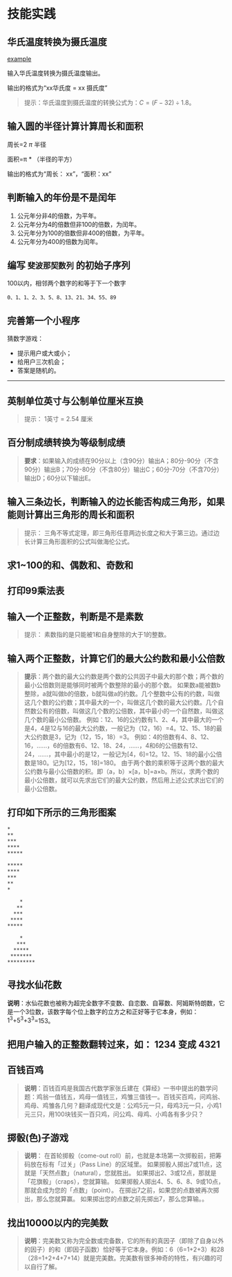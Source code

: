 # 技能实践

## 华氏温度转换为摄氏温度

[example](/python/PythonPractice/control_flow/codes/task1.py)

输入华氏温度转换为摄氏温度输出。

输出的格式为“xx华氏度 = xx 摄氏度”

> 提示：华氏温度到摄氏温度的转换公式为：$C=(F - 32) \div 1.8$。

## 输入圆的半径计算计算周长和面积

周长=2 *π* 半径

面积=π * （半径的平方）

输出的格式为“周长： xx”，“面积：xx”

## 判断输入的年份是不是闰年

1. 公元年分非4的倍数，为平年。
2. 公元年分为4的倍数但非100的倍数，为闰年。
3. 公元年分为100的倍数但非400的倍数，为平年。
4. 公元年分为400的倍数为闰年。

## 编写 `斐波那契数列` 的初始子序列

100以内，相邻两个数字的和等于下一个数字

```
0、1、1、2、3、5、8、13、21、34、55、89
```

## 完善第一个小程序

猜数字游戏：

- 提示用户或大或小；
- 给用户三次机会；
- 答案是随机的。

------

## 英制单位英寸与公制单位厘米互换

> 提示： 1英寸 = 2.54 厘米

## 百分制成绩转换为等级制成绩

> **要求**：如果输入的成绩在90分以上（含90分）输出A；80分-90分（不含90分）输出B；70分-80分（不含80分）输出C；60分-70分（不含70分）输出D；60分以下输出E。

## 输入三条边长，判断输入的边长能否构成三角形，如果能则计算出三角形的周长和面积

> 提示： 三角不等式定理，即三角形任意两边长度之和大于第三边。通过边长计算三角形面积的公式叫做海伦公式。

## 求1~100的和、偶数和、奇数和

## 打印99乘法表

## 输入一个正整数，判断是不是素数

> 提示： 素数指的是只能被1和自身整除的大于1的整数。

## 输入两个正整数，计算它们的最大公约数和最小公倍数

> **提示**：两个数的最大公约数是两个数的公共因子中最大的那个数；两个数的最小公倍数则是能够同时被两个数整除的最小的那个数。
> 如果数a能被数b整除，a就叫做b的倍数，b就叫做a的约数。几个整数中公有的约数，叫做这几个数的公约数；其中最大的一个，叫做这几个数的最大公约数。几个自然数公有的倍数，叫做这几个数的公倍数，其中最小的一个自然数，叫做这几个数的最小公倍数。
> 例如：12、16的公约数有1、2、4，其中最大的一个是4，4是12与16的最大公约数，一般记为（12，16）=4。12、15、18的最大公约数是3，记为（12，15，18）=3。
> 例如：4的倍数有4、8、12、16，……，6的倍数有6、12、18、24，……，4和6的公倍数有12、24，……，其中最小的是12，一般记为[4，6]=12。12、15、18的最小公倍数是180。记为[12，15，18]=180。
> 由于两个数的乘积等于这两个数的最大公约数与最小公倍数的积。即（a，b）×[a，b]=a×b。所以，求两个数的最小公倍数，就可以先求出它们的最大公约数，然后用上述公式求出它们的最小公倍数。

## 打印如下所示的三角形图案

```text
*
**
***
****
*****

*****
****
***
**
*

    *
   **
  ***
 ****
*****

    *
   ***
  *****
 *******
*********
```

## 寻找水仙花数

**说明**：水仙花数也被称为超完全数字不变数、自恋数、自幂数、阿姆斯特朗数，它是一个3位数，该数字每个位上数字的立方之和正好等于它本身，例如：$1^3$+$5^3$+$3^3$=153。

## 把用户输入的正整数翻转过来，如： 1234 变成 4321

## 百钱百鸡

> **说明**：百钱百鸡是我国古代数学家张丘建在《算经》一书中提出的数学问题：鸡翁一值钱五，鸡母一值钱三，鸡雏三值钱一。百钱买百鸡，问鸡翁、鸡母、鸡雏各几何？翻译成现代文是：公鸡5元一只，母鸡3元一只，小鸡1元三只，用100块钱买一百只鸡，问公鸡、母鸡、小鸡各有多少只？

## 掷骰(色)子游戏

> **说明**：
> 在首轮掷骰（come-out roll）前，也就是本场第一次掷骰前，把筹码放在标有「过关」（Pass Line）的区域里。
> 如果掷骰人掷出7或11点，这就是「天然点数」（natural），您就胜出。 如果掷出2、3或12点，那就是「花旗骰」（craps），您就算输。
> 如果掷骰人掷出4、5、6、8、9或10点，那就会成为您的「点数」（point）。 在掷出7之前，如果您的点数被再次掷出，那么您就算赢。 如果掷出您的点数之前先掷出7，那么您算输。。

## 找出10000以内的完美数

> **说明**：完美数又称为完全数或完备数，它的所有的真因子（即除了自身以外的因子）的和（即因子函数）恰好等于它本身。例如：6（6=1+2+3）和28（28=1+2+4+7+14）就是完美数。完美数有很多神奇的特性，有兴趣的可以自行了解。
